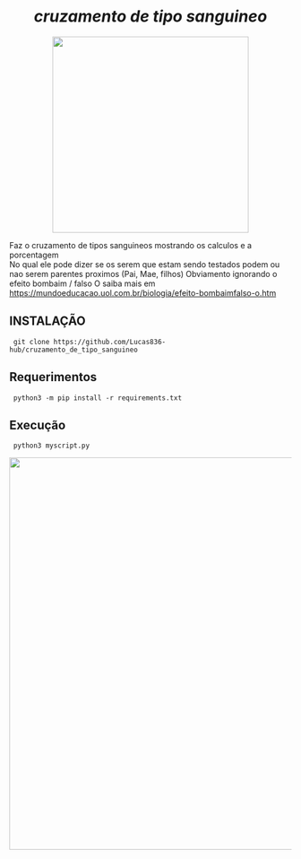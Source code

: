 # <div align="center"> *cruzamento de tipo sanguineo* </div>



<div align="center">
<img src="https://user-images.githubusercontent.com/70550900/216487068-1e47b913-cf4c-45e8-a873-747f906ead9b.jpeg" width="350px" />
</div>

Faz o cruzamento de tipos sanguineos  mostrando os calculos e a porcentagem  
No qual ele pode dizer se os serem que estam sendo testados podem ou nao serem parentes proximos (Pai, Mae, filhos)
Obviamento ignorando o efeito bombaim / falso O saiba mais em https://mundoeducacao.uol.com.br/biologia/efeito-bombaimfalso-o.htm

## INSTALAÇÃO 

     git clone https://github.com/Lucas836-hub/cruzamento_de_tipo_sanguineo
     
## Requerimentos

     python3 -m pip install -r requirements.txt
     
## Execução

     python3 myscript.py 
     
<div align="center">
<img src="https://user-images.githubusercontent.com/70550900/230795895-31eb34d8-2446-488c-bc9b-fa4654c61eee.png" width="700px" />
</div>
